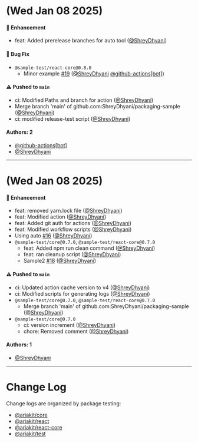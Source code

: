 # (Wed Jan 08 2025)

#### 🚀 Enhancement

- feat: Added prerelease branches for auto tool ([@ShreyDhyani](https://github.com/ShreyDhyani))

#### 🐛 Bug Fix

- `@sample-test/react-core@0.8.0`
  - Minor example [#19](https://github.com/ShreyDhyani/packaging-sample/pull/19) ([@ShreyDhyani](https://github.com/ShreyDhyani) [@github-actions[bot]](https://github.com/github-actions[bot]))

#### ⚠️ Pushed to `main`

- ci: Modified Paths and branch for action ([@ShreyDhyani](https://github.com/ShreyDhyani))
- Merge branch 'main' of github.com:ShreyDhyani/packaging-sample ([@ShreyDhyani](https://github.com/ShreyDhyani))
- ci: modified release-test script ([@ShreyDhyani](https://github.com/ShreyDhyani))

#### Authors: 2

- [@github-actions[bot]](https://github.com/github-actions[bot])
- [@ShreyDhyani](https://github.com/ShreyDhyani)

---

# (Wed Jan 08 2025)

#### 🚀 Enhancement

- feat: removed yarn.lock file ([@ShreyDhyani](https://github.com/ShreyDhyani))
- feat: Modified action ([@ShreyDhyani](https://github.com/ShreyDhyani))
- feat: Added git auth for actions ([@ShreyDhyani](https://github.com/ShreyDhyani))
- feat: Modified workflow scripts ([@ShreyDhyani](https://github.com/ShreyDhyani))
- Using auto [#16](https://github.com/ShreyDhyani/packaging-sample/pull/16) ([@ShreyDhyani](https://github.com/ShreyDhyani))
- `@sample-test/core@0.7.0`, `@sample-test/react-core@0.7.0`
  - feat: Added npm run clean command ([@ShreyDhyani](https://github.com/ShreyDhyani))
  - feat: ran cleanup script ([@ShreyDhyani](https://github.com/ShreyDhyani))
  - Sample2 [#18](https://github.com/ShreyDhyani/packaging-sample/pull/18) ([@ShreyDhyani](https://github.com/ShreyDhyani))

#### ⚠️ Pushed to `main`

- ci: Updated action cache version to v4 ([@ShreyDhyani](https://github.com/ShreyDhyani))
- ci: Modified scripts for generating logs ([@ShreyDhyani](https://github.com/ShreyDhyani))
- `@sample-test/core@0.7.0`, `@sample-test/react-core@0.7.0`
  - Merge branch 'main' of github.com:ShreyDhyani/packaging-sample ([@ShreyDhyani](https://github.com/ShreyDhyani))
- `@sample-test/core@0.7.0`
  - ci: version increment ([@ShreyDhyani](https://github.com/ShreyDhyani))
  - chore: Removed comment ([@ShreyDhyani](https://github.com/ShreyDhyani))

#### Authors: 1

- [@ShreyDhyani](https://github.com/ShreyDhyani)

---

# Change Log

Change logs are organized by package testing:

- [@ariakit/core](packages/ariakit-core/CHANGELOG.md)
- [@ariakit/react](packages/ariakit-react/CHANGELOG.md)
- [@ariakit/react-core](packages/ariakit-react-core/CHANGELOG.md)
- [@ariakit/test](packages/ariakit-test/CHANGELOG.md)
